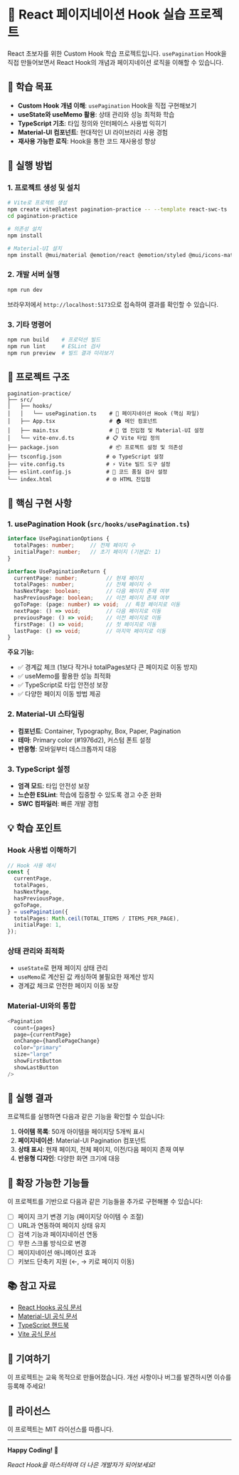 # 📄 React 페이지네이션 Hook 실습 프로젝트

React 초보자를 위한 Custom Hook 학습 프로젝트입니다. `usePagination` Hook을 직접 만들어보면서 React Hook의 개념과 페이지네이션 로직을 이해할 수 있습니다.

## 🎯 학습 목표

- **Custom Hook 개념 이해**: `usePagination` Hook을 직접 구현해보기
- **useState와 useMemo 활용**: 상태 관리와 성능 최적화 학습
- **TypeScript 기초**: 타입 정의와 인터페이스 사용법 익히기
- **Material-UI 컴포넌트**: 현대적인 UI 라이브러리 사용 경험
- **재사용 가능한 로직**: Hook을 통한 코드 재사용성 향상

## 🚀 실행 방법

### 1. 프로젝트 생성 및 설치
```bash
# Vite로 프로젝트 생성
npm create vite@latest pagination-practice -- --template react-swc-ts
cd pagination-practice

# 의존성 설치
npm install

# Material-UI 설치
npm install @mui/material @emotion/react @emotion/styled @mui/icons-material
```

### 2. 개발 서버 실행
```bash
npm run dev
```

브라우저에서 `http://localhost:5173`으로 접속하여 결과를 확인할 수 있습니다.

### 3. 기타 명령어
```bash
npm run build    # 프로덕션 빌드
npm run lint     # ESLint 검사
npm run preview  # 빌드 결과 미리보기
```

## 📁 프로젝트 구조

```
pagination-practice/
├── src/
│   ├── hooks/
│   │   └── usePagination.ts    # 📝 페이지네이션 Hook (핵심 파일)
│   ├── App.tsx                 # 🏠 메인 컴포넌트
│   ├── main.tsx                # 🔧 앱 진입점 및 Material-UI 설정
│   └── vite-env.d.ts          # 📋 Vite 타입 정의
├── package.json                # 📦 프로젝트 설정 및 의존성
├── tsconfig.json              # ⚙️ TypeScript 설정
├── vite.config.ts             # ⚡ Vite 빌드 도구 설정
├── eslint.config.js           # 📏 코드 품질 검사 설정
└── index.html                 # 🌐 HTML 진입점
```

## 🔧 핵심 구현 사항

### 1. usePagination Hook (`src/hooks/usePagination.ts`)

```typescript
interface UsePaginationOptions {
  totalPages: number;     // 전체 페이지 수
  initialPage?: number;   // 초기 페이지 (기본값: 1)
}

interface UsePaginationReturn {
  currentPage: number;         // 현재 페이지
  totalPages: number;          // 전체 페이지 수
  hasNextPage: boolean;        // 다음 페이지 존재 여부
  hasPreviousPage: boolean;    // 이전 페이지 존재 여부
  goToPage: (page: number) => void;  // 특정 페이지로 이동
  nextPage: () => void;        // 다음 페이지로 이동
  previousPage: () => void;    // 이전 페이지로 이동
  firstPage: () => void;       // 첫 페이지로 이동
  lastPage: () => void;        // 마지막 페이지로 이동
}
```

**주요 기능:**
- ✅ 경계값 체크 (1보다 작거나 totalPages보다 큰 페이지로 이동 방지)
- ✅ useMemo를 활용한 성능 최적화
- ✅ TypeScript로 타입 안전성 보장
- ✅ 다양한 페이지 이동 방법 제공

### 2. Material-UI 스타일링

- **컴포넌트**: Container, Typography, Box, Paper, Pagination
- **테마**: Primary color (#1976d2), 커스텀 폰트 설정
- **반응형**: 모바일부터 데스크톱까지 대응

### 3. TypeScript 설정

- **엄격 모드**: 타입 안전성 보장
- **느슨한 ESLint**: 학습에 집중할 수 있도록 경고 수준 완화
- **SWC 컴파일러**: 빠른 개발 경험

## 💡 학습 포인트

### Hook 사용법 이해하기
```typescript
// Hook 사용 예시
const {
  currentPage,
  totalPages,
  hasNextPage,
  hasPreviousPage,
  goToPage,
} = usePagination({
  totalPages: Math.ceil(TOTAL_ITEMS / ITEMS_PER_PAGE),
  initialPage: 1,
});
```

### 상태 관리와 최적화
- `useState`로 현재 페이지 상태 관리
- `useMemo`로 계산된 값 캐싱하여 불필요한 재계산 방지
- 경계값 체크로 안전한 페이지 이동 보장

### Material-UI와의 통합
```typescript
<Pagination
  count={pages}
  page={currentPage}
  onChange={handlePageChange}
  color="primary"
  size="large"
  showFirstButton
  showLastButton
/>
```

## 🎨 실행 결과

프로젝트를 실행하면 다음과 같은 기능을 확인할 수 있습니다:

1. **아이템 목록**: 50개 아이템을 페이지당 5개씩 표시
2. **페이지네이션**: Material-UI Pagination 컴포넌트
3. **상태 표시**: 현재 페이지, 전체 페이지, 이전/다음 페이지 존재 여부
4. **반응형 디자인**: 다양한 화면 크기에 대응

## 🔄 확장 가능한 기능들

이 프로젝트를 기반으로 다음과 같은 기능들을 추가로 구현해볼 수 있습니다:

- [ ] 페이지 크기 변경 기능 (페이지당 아이템 수 조절)
- [ ] URL과 연동하여 페이지 상태 유지
- [ ] 검색 기능과 페이지네이션 연동
- [ ] 무한 스크롤 방식으로 변경
- [ ] 페이지네이션 애니메이션 효과
- [ ] 키보드 단축키 지원 (←, → 키로 페이지 이동)

## 📚 참고 자료

- [React Hooks 공식 문서](https://ko.react.dev/reference/react)
- [Material-UI 공식 문서](https://mui.com/)
- [TypeScript 핸드북](https://www.typescriptlang.org/docs/)
- [Vite 공식 문서](https://vitejs.dev/)

## 🤝 기여하기

이 프로젝트는 교육 목적으로 만들어졌습니다. 개선 사항이나 버그를 발견하시면 이슈를 등록해 주세요!

## 📄 라이선스

이 프로젝트는 MIT 라이선스를 따릅니다.

---

**Happy Coding! 🚀**

*React Hook을 마스터하여 더 나은 개발자가 되어보세요!*